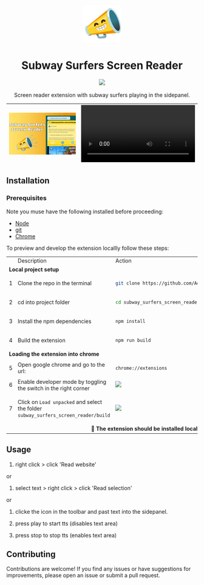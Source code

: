 <p align="center"><a target="_blank" href="https://chromewebstore.google.com/detail/scroll-minimap-for-chatgp/apekbedjllgmacohbcckgipfhjddehkf"><img src="./src/assets/genz-screenreader-logo.png" height=100 ></a></p>
<h1 align="center"> Subway Surfers Screen Reader </h1>
<p align="center"><a target="_blank" href="https://chromewebstore.google.com/detail/subway-surfers-screen-rea/jcijfneifjnhbgahlokgkmpcnocgpegd"><img src="https://img.shields.io/badge/Chrome%20Web%20Store-4285F4?logo=chromewebstore&logoColor=fff&style=for-the-badge" /></a></p>
<p align="center">Screen reader extension with subway surfers playing in the sidepanel.</p>


[![unnamed](./thumbnail.png)](https://chromewebstore.google.com/detail/subway-surfers-screen-rea/jcijfneifjnhbgahlokgkmpcnocgpegd) | <video src="https://github.com/user-attachments/assets/7fca8c54-1b72-43c0-af0a-71233902a4f7.mp4" />
-|-

## Installation

### Prerequisites
Note you muse have the following installed before proceeding:
* [Node](https://nodejs.org/en)
* [git](https://git-scm.com/downloads)
* [Chrome](https://www.google.com/chrome/)

To preview and develop the extension locallly follow these steps:

<table width="100%">
<tr>
<td width="2%">  </td> <td width="28%"> Description </td> <td width="70%" > Action</td>
</tr>
<tr>
<td colspan="3" > <b>Local project setup</b></td>
</tr>
<tr>
<td> 1 </td>
<td>Clone the repo in the terminal</td>
<td>
    
```bash
git clone https://github.com/Aebel-Shajan/subway_surfers_screen_reader.git
```

</td>
</tr>
<tr>
<td> 2 </td>
<td> cd into project folder</td>
<td>
    
```bash
cd subway_surfers_screen_reader
```

</td>
</tr>
<tr>
<td> 3 </td>
<td> Install the npm dependencies </td>
<td>

```bash
npm install
```
    
</td>
</tr>
<tr>
<td> 4 </td>
<td> Build the extension </td>
<td>

```bash
npm run build
```

</td>
</tr>
<tr>
<td colspan="3" > <b>Loading the extension into chrome</b></td>
</tr>
<tr>
<td> 5 </td>
<td> Open google chrome and go to the url: </td>
<td>

```bash
chrome://extensions
```
</td>
</tr>
<tr>
<td> 6 </td>
<td> Enable developer mode by toggling the switch in the right corner</td>
<td><img src="https://github.com/user-attachments/assets/1bb92d7c-39fc-4cf5-af4e-22f9636375d6"></td>
</tr>
<tr>
<td> 7 </td>
<td markdown="1"> 
    
Click on `Load unpacked` and select the folder `subway_surfers_screen_reader/build`
    
</td>
<td><img width="100%" src="https://github.com/user-attachments/assets/214a789a-1352-474d-98f7-17c4cd5439dd"></img></td>
</tr>
<tr><td colspan="3" align="center"><b>🎉 The extension should be installed locally in chrome 🎉</b></td></tr>
</table>

## Usage

1. right click > click 'Read website'

or

1. select text > right click > click 'Read selection'

or

1. clicke the icon in the toolbar and past text into the sidepanel.

2. press play to start tts (disables text area)
3. press stop to stop tts (enables text area)

## Contributing

Contributions are welcome! If you find any issues or have suggestions for improvements, please open an issue or submit a pull request.

